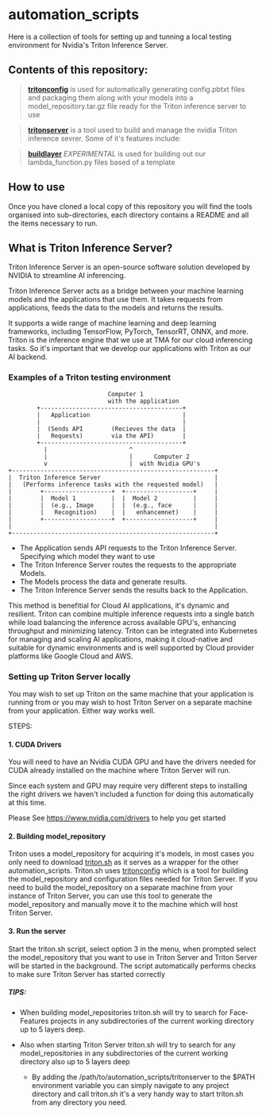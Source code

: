# automation_scripts
Here is a collection of tools for setting up and tunning a local testing environment for Nvidia's Triton Inference Server.

## Contents of this repository:

> [**tritonconfig**](/tritonconfig) is used for automatically generating config.pbtxt files and packaging them along with your models into a model_repository.tar.gz file ready for the Triton inference server to use

> [**tritonserver**](/titonserver) is a tool used to build and manage the nvidia Triton inference sevrer. Some of it's features include:

> [**buildlayer**](/buildlayer) *EXPERIMENTAL* is used for building out our lambda_function.py files based of a template


## How to use

Once you have cloned a local copy of this repository you will find the tools organised into sub-directories, each directory contains a README and all the items necessary to run. 

## What is Triton Inference Server?

Triton Inference Server is an open-source software solution developed by NVIDIA to streamline AI inferencing. 

Triton Inference Server acts as a bridge between your machine learning models and the applications that use them. It takes requests from applications, feeds the data to the models and returns the results.

It supports a wide range of machine learning and deep learning frameworks, including TensorFlow, PyTorch, TensorRT, ONNX, and more. Triton is the inference engine that we use at TMA for our cloud inferencing tasks. So it's important that we develop our applications with Triton as our AI backend.

### Examples of a Triton testing environment

```
                            Computer 1
                            with the application
        +----------------------------------------+ 
        |   Application                          |
        |                                        |
        |  (Sends API        (Recieves the data  | 
        |   Requests)        via the API)        | 
        +----------------------------------------+ 
          |                       ^
          |                       |      Computer 2
          v                       |  with Nvidia GPU's
+---------------------------------------------------------+
|  Triton Inference Server                                |
|   (Performs inference tasks with the requested model)   |
|        +-------------------+  +-------------------+     |
|        |  Model 1          |  |  Model 2          |     |
|        |  (e.g., Image     |  |  (e.g., face      |     |
|        |   Recognition)    |  |   enhancemnet)    |     |
|        +-------------------+  +-------------------+     |
|                                                         |
+---------------------------------------------------------+
```

* The Application sends API requests to the Triton Inference Server.
    Specifying which model they want to use
* The Triton Inference Server routes the requests to the appropriate Models.
* The Models process the data and generate results.
* The Triton Inference Server sends the results back to the Application.

This method is benefitial for Cloud AI applications, it's dynamic and resilient. Triton can combine multiple inference requests into a single batch while load balancing the inference across available GPU's, enhancing throughput and minimizing latency. Triton can be integrated into Kubernetes for managing and scaling AI applications, making it cloud-native and suitable for dynamic environments and is well supported by Cloud provider platforms like Google Cloud and AWS.

### Setting up Triton Server locally
You may wish to set up Triton on the same machine that your application is running from or you may wish to host Triton Server on a separate machine from your application. Either way works well.

STEPS:
#### 1. CUDA Drivers
You will need to have an Nvidia CUDA GPU and have the drivers needed for CUDA already installed on the machine where Triton Server will run.

Since each system and GPU may require very different steps to installing the right drivers we haven't included a function for doing this automatically at this time.

Please See https://www.nvidia.com/drivers to help you get started

#### 2. Building model_repository
Triton uses a model_repository for acquiring it's models, in most cases you only need to download [triton.sh](/titonserver/triton.sh) as it serves as a wrapper for the other automation_scripts. Triton.sh uses [tritonconfig](/tritonconfig/) which is a tool for building the model_repository and configuration files needed for Triton Server. If you need to build the model_repository on a separate machine from your instance of Triton Server, you can use this tool to generate the model_repository and manually move it to the machine which will host Triton Server. 

#### 3. Run the server
Start the triton.sh script, select option 3 in the menu, when prompted select the model_repository that you want to use in Triton Server and Triton Server will be started in the background. The script automatically performs checks to make sure Triton Server has started correctly

##### TIPS:
* When building model_repositories triton.sh will try to search for Face-Features projects in any subdirectories of the current working directory up to 5 layers deep.
* Also when starting Triton Server triton.sh will try to search for any model_repositories in any subdirectories of the current working directory also up to 5 layers deep

  - By adding the /path/to/automation_scripts/tritonserver to the $PATH environment variable you can simply navigate to any project directory and call triton.sh it's a very handy way to start triton.sh from any directory you need.
